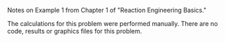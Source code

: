 Notes on Example 1 from Chapter 1 of "Reaction Engineering Basics."

The calculations for this problem were performed manually. There are no code, results or graphics files for this problem.